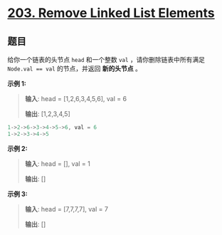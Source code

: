 # [203. Remove Linked List Elements](https://leetcode.com/problems/remove-linked-list-elements/)

## 题目

给你一个链表的头节点 `head` 和一个整数 `val` ，请你删除链表中所有满足 `Node.val == val` 的节点，并返回 **新的头节点** 。



**示例 1:**
> **输入**: head = [1,2,6,3,4,5,6], val = 6
> 
> **输出**: [1,2,3,4,5]
```c
1->2->6->3->4->5->6, val = 6
1->2->3->4->5
```

**示例 2:**
> **输入**: head = [], val = 1
>
> **输出**: []

 **示例 3:**
> **输入**: head = [7,7,7,7], val = 7
>
> **输出**: []